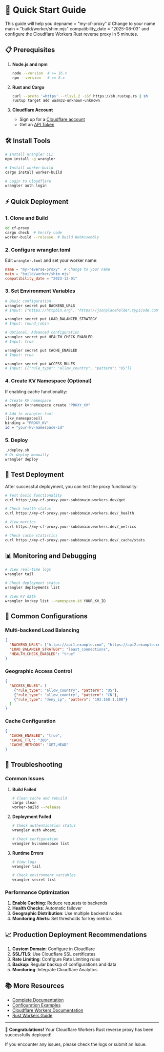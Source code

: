 # 🚀 Quick Start Guide

This guide will help you depname = "my-cf-proxy"  # Change to your name
main = "build/worker/shim.mjs"
compatibility_date = "2025-08-03" and configure the Cloudflare Workers Rust reverse proxy in 5 minutes.

## 📋 Prerequisites

1. **Node.js and npm**

   ```bash
   node --version  # >= 16.x
   npm --version   # >= 8.x
   ```

2. **Rust and Cargo**

   ```bash
   curl --proto '=https' --tlsv1.2 -sSf https://sh.rustup.rs | sh
   rustup target add wasm32-unknown-unknown
   ```

3. **Cloudflare Account**
   - Sign up for a [Cloudflare account](https://dash.cloudflare.com/sign-up)
   - Get an [API Token](https://dash.cloudflare.com/profile/api-tokens)

## 🛠️ Install Tools

```bash
# Install Wrangler CLI
npm install -g wrangler

# Install worker-build
cargo install worker-build

# Login to Cloudflare
wrangler auth login
```

## ⚡ Quick Deployment

### 1. Clone and Build

```bash
cd cf-proxy
cargo check  # Verify code
worker-build --release  # Build WebAssembly
```

### 2. Configure wrangler.toml

Edit `wrangler.toml` and set your worker name:

```toml
name = "my-reverse-proxy"  # Change to your name
main = "build/worker/shim.mjs"
compatibility_date = "2023-12-01"
```

### 3. Set Environment Variables

```bash
# Basic configuration
wrangler secret put BACKEND_URLS
# Input: ["https://httpbin.org", "https://jsonplaceholder.typicode.com"]

wrangler secret put LOAD_BALANCER_STRATEGY
# Input: round_robin

# Optional: Advanced configuration
wrangler secret put HEALTH_CHECK_ENABLED
# Input: true

wrangler secret put CACHE_ENABLED  
# Input: true

wrangler secret put ACCESS_RULES
# Input: [{"rule_type": "allow_country", "pattern": "US"}]
```

### 4. Create KV Namespace (Optional)

If enabling cache functionality:

```bash
# Create KV namespace
wrangler kv:namespace create "PROXY_KV"

# Add to wrangler.toml
[[kv_namespaces]]
binding = "PROXY_KV"
id = "your-kv-namespace-id"
```

### 5. Deploy

```bash
./deploy.sh
# Or deploy manually
wrangler deploy
```

## 🧪 Test Deployment

After successful deployment, you can test the proxy functionality:

```bash
# Test basic functionality
curl https://my-cf-proxy.your-subdomain.workers.dev/get

# Check health status
curl https://my-cf-proxy.your-subdomain.workers.dev/_health

# View metrics
curl https://my-cf-proxy.your-subdomain.workers.dev/_metrics

# Check cache statistics
curl https://my-cf-proxy.your-subdomain.workers.dev/_cache/stats
```

## 📊 Monitoring and Debugging

```bash
# View real-time logs
wrangler tail

# Check deployment status
wrangler deployments list

# View KV data
wrangler kv:key list --namespace-id YOUR_KV_ID
```

## 🔧 Common Configurations

### Multi-backend Load Balancing
```json
{
  "BACKEND_URLS": ["https://api1.example.com", "https://api2.example.com"],
  "LOAD_BALANCER_STRATEGY": "least_connections",
  "HEALTH_CHECK_ENABLED": "true"
}
```

### Geographic Access Control

```json
{
  "ACCESS_RULES": [
    {"rule_type": "allow_country", "pattern": "US"},
    {"rule_type": "allow_country", "pattern": "CN"},
    {"rule_type": "deny_ip", "pattern": "192.168.1.100"}
  ]
}
```

### Cache Configuration

```json
{
  "CACHE_ENABLED": "true",
  "CACHE_TTL": "300",
  "CACHE_METHODS": "GET,HEAD"
}
```

## 🚨 Troubleshooting

### Common Issues

1. **Build Failed**

   ```bash
   # Clean cache and rebuild
   cargo clean
   worker-build --release
   ```

2. **Deployment Failed**

   ```bash
   # Check authentication status
   wrangler auth whoami
   
   # Check configuration
   wrangler kv:namespace list
   ```

3. **Runtime Errors**

   ```bash
   # View logs
   wrangler tail
   
   # Check environment variables
   wrangler secret list
   ```

### Performance Optimization

1. **Enable Caching**: Reduce requests to backends
2. **Health Checks**: Automatic failover
3. **Geographic Distribution**: Use multiple backend nodes
4. **Monitoring Alerts**: Set thresholds for key metrics

## 📈 Production Deployment Recommendations

1. **Custom Domain**: Configure in Cloudflare
2. **SSL/TLS**: Use Cloudflare SSL certificates
3. **Rate Limiting**: Configure Rate Limiting rules
4. **Backup**: Regular backup of configurations and data
5. **Monitoring**: Integrate Cloudflare Analytics

## 📚 More Resources

- [Complete Documentation](./README.md)
- [Configuration Examples](./examples.md)
- [Cloudflare Workers Documentation](https://developers.cloudflare.com/workers/)
- [Rust Workers Guide](https://developers.cloudflare.com/workers/languages/rust/)

---

🎉 **Congratulations!** Your Cloudflare Workers Rust reverse proxy has been successfully deployed!

If you encounter any issues, please check the logs or submit an Issue.
